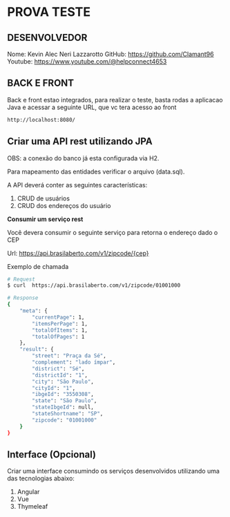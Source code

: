 # PROVA TESTE

## DESENVOLVEDOR
Nome: Kevin Alec Neri Lazzarotto
GitHub: https://github.com/Clamant96
Youtube: https://www.youtube.com/@helpconnect4653

## BACK E FRONT
Back e front estao integrados, para realizar o teste, basta rodas a aplicacao Java e acessar a seguinte URL, que vc tera acesso ao front
```bash
http://localhost:8080/
```

## Criar uma API rest utilizando JPA

OBS: a conexão do banco já esta configurada via H2.

Para mapeamento das entidades verificar o arquivo (data.sql).

A API deverá conter as seguintes características:

1. CRUD de usuários
2. CRUD dos endereços do usuário

**Consumir um serviço rest**

Você devera consumir o seguinte serviço para retorna o endereço dado o CEP

Url: https://api.brasilaberto.com/v1/zipcode/{cep}

Exemplo de chamada
```sh
# Request
$ curl  https://api.brasilaberto.com/v1/zipcode/01001000

# Response
{
    "meta": {
        "currentPage": 1,
        "itemsPerPage": 1,
        "totalOfItems": 1,
        "totalOfPages": 1
    },
    "result": {
        "street": "Praça da Sé",
        "complement": "lado ímpar",
        "district": "Sé",
        "districtId": "1",
        "city": "São Paulo",
        "cityId": "1",
        "ibgeId": "3550308",
        "state": "São Paulo",
        "stateIbgeId": null,
        "stateShortname": "SP",
        "zipcode": "01001000"
    }
}
```


## Interface (Opcional)

Criar uma interface consumindo os serviços desenvolvidos utilizando uma das tecnologias abaixo:

1. Angular
2. Vue
3. Thymeleaf

